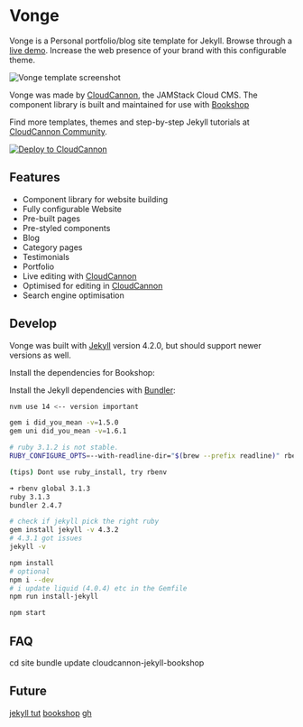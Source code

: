 # Vonge

Vonge is a Personal portfolio/blog site template for Jekyll. Browse through a [live demo](https://jazzed-kale.cloudvent.net/).
Increase the web presence of your brand with this configurable theme.

![Vonge template screenshot](_screenshot.png)

Vonge was made by [CloudCannon](http://cloudcannon.com/), the JAMStack Cloud CMS.
The component library is built and maintained for use with [Bookshop](https://github.com/cloudcannon/bookshop/)

Find more templates, themes and step-by-step Jekyll tutorials at [CloudCannon Community](https://cloudcannon.com/community/).

[![Deploy to CloudCannon](https://buttons.cloudcannon.com/deploy.svg)](https://app.cloudcannon.com/register#sites/connect/github/CloudCannon/vonge-jekyll-bookshop-template)

## Features

* Component library for website building
* Fully configurable Website
* Pre-built pages
* Pre-styled components
* Blog
* Category pages
* Testimonials
* Portfolio
* Live editing with [CloudCannon](http://cloudcannon.com/)
* Optimised for editing in [CloudCannon](http://cloudcannon.com/)
* Search engine optimisation

## Develop

Vonge was built with [Jekyll](http://jekyllrb.com/) version 4.2.0, but should support newer versions as well.

Install the dependencies for Bookshop:

Install the Jekyll dependencies with [Bundler](http://bundler.io/):

```bash
nvm use 14 <-- version important

gem i did_you_mean -v=1.5.0
gem uni did_you_mean -v=1.6.1

# ruby 3.1.2 is not stable.
RUBY_CONFIGURE_OPTS=--with-readline-dir="$(brew --prefix readline)" rbenv install 3.1.3 --verbose

(tips) Dont use ruby_install, try rbenv

➜ rbenv global 3.1.3
ruby 3.1.3
bundler 2.4.7

# check if jekyll pick the right ruby
gem install jekyll -v 4.3.2
# 4.3.1 got issues
jekyll -v

npm install
# optional
npm i --dev 
# i update liquid (4.0.4) etc in the Gemfile
npm run install-jekyll

npm start
```

## FAQ
cd site
bundle update cloudcannon-jekyll-bookshop

## Future
[jekyll tut](https://jekyllrb.com/)
[bookshop](https://github.com/CloudCannon/bookshop/blob/main/guides/jekyll.adoc#starting-point)
[gh](https://github.com/github/pages-gem)



